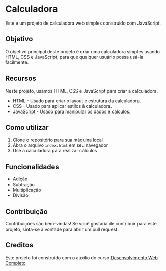 # Calculadora

Este é um projeto de calculadora web simples construido com JavaScript.

## Objetivo

O objetivo principal deste projeto é criar uma calculadora simples usando HTML, CSS e JavaScript, para que qualquer usuário possa usá-la facilmente.

## Recursos

Neste projeto, usamos HTML, CSS e JavaScript para criar a calculadora.

* HTML - Usado para criar o layout e estrutura da calculadora.
* CSS - Usado para aplicar estilos à calculadora.
* JavaScript - Usado para manipular os dados e cálculos.

## Como utilizar

1. Clone o repositório para sua máquina local
2. Abra o arquivo `index.html` em seu navegador
3. Use a calculadora para realizar cálculos


## Funcionalidades

- Adição
- Subtração
- Multiplicação
- Divisão

## Contribuição

Contribuições são bem-vindas! Se você gostaria de contribuir para este projeto, sinta-se à vontade para abrir um pull request. 

## Creditos

Este projeto foi construido com o auxilio do curso [Desenvolvimento Web Completo](https://www.udemy.com/course/web-completo/)
